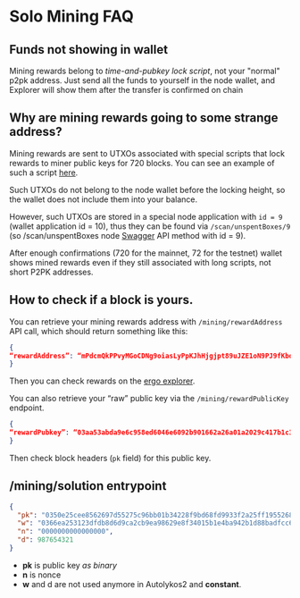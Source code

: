 # Solo Mining FAQ

## Funds not showing in wallet 

Mining rewards belong to *time-and-pubkey lock script*, not your "normal" p2pk address. Just send all the funds to yourself in the node wallet, and Explorer will show them after the transfer is confirmed on chain 


## Why are mining rewards going to some strange address?

Mining rewards are sent to UTXOs associated with special scripts that lock rewards to miner public keys for 720 blocks. You can see an example of such a script [here](https://explorer.ergoplatform.com/en/addresses/88dhgzEuTXaQ3tvkG8KeHesmXdvVomxHoHK5ExawGuxhs3nwBKkoQTxZogna6Dx9Jbu7KG2Wor22Uy73).

Such UTXOs do not belong to the node wallet before the locking height, so the wallet does not include them into your balance. 

However, such UTXOs are stored in a special node application with `id = 9` (wallet application id = 10), thus they can be found via `/scan/unspentBoxes/9` (so /scan/unspentBoxes node [Swagger](swagger.md) API method with id = 9).

After enough confirmations (720 for the mainnet, 72 for the testnet) wallet shows mined rewards even if they still associated with long scripts, not short P2PK addresses.

## How to check if a block is yours. 

You can retrieve your mining rewards address with `/mining/rewardAddress` API call, which should return something like this:

```json
{
“rewardAddress”: “mPdcmQkPPvyMGoCDNg9oiasLyPpKJhHjgjpt89uJZE1oN9PJ9fKbdKDcfomtWoy3d1E7RFLTUbXbt1AS”
}
```

Then you can check rewards on the [ergo explorer](https://explorer.ergoplatform.com/). 

You can also retrieve your “raw” public key via the `/mining/rewardPublicKey` endpoint. 

```json
{
“rewardPubkey”: “03aa53abda9e6c958ed6046e6092b901662a26a01a2029c417b1c3f29b4b1c2799”
}
```

Then check block headers (`pk` field) for this public key.



##  ​/mining​/solution entrypoint

```json
{
  "pk": "0350e25cee8562697d55275c96bb01b34228f9bd68fd9933f2a25ff195526864f5",
  "w": "0366ea253123dfdb8d6d9ca2cb9ea98629e8f34015b1e4ba942b1d88badfcc6a12",
  "n": "0000000000000000",
  "d": 987654321
}
```

- **pk** is public key *as binary*
- **n** is nonce
- **w** and d are not used anymore in Autolykos2 and **constant**.
